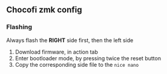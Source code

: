 ## Chocofi zmk config

### Flashing

Always flash the **RIGHT** side first, then the left side

1. Download firmware, in action tab
1. Enter bootloader mode, by pressing twice the reset button
1. Copy the corresponding side file to the `nice nano`

